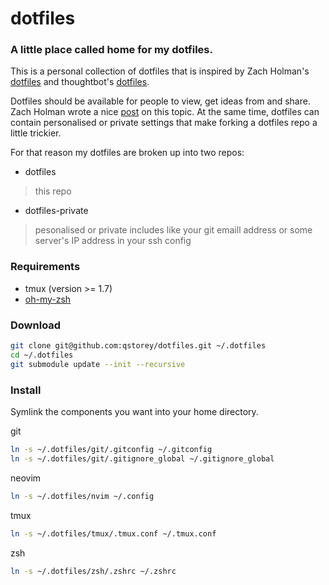 # dotfiles

### A little place called home for my dotfiles.

This is a personal collection of dotfiles that is inspired by Zach Holman's
[dotfiles](https://github.com/holman/dotfiles) and thoughtbot's [dotfiles](https://github.com/thoughtbot/dotfiles).

Dotfiles should be available for people to view, get ideas from and share.
Zach Holman wrote a nice
[post](https://zachholman.com/2010/08/dotfiles-are-meant-to-be-forked/) on this
topic. At the same time, dotfiles can contain personalised or private settings
that make forking a dotfiles repo a little trickier.

For that reason my dotfiles are broken up into two repos:
- dotfiles
> this repo

- dotfiles-private
> pesonalised or private includes like your git emaill address
  or some server's IP address in your ssh config

### Requirements

- tmux (version >= 1.7)
- [oh-my-zsh](http://ohmyz.sh)

### Download

```sh
git clone git@github.com:qstorey/dotfiles.git ~/.dotfiles
cd ~/.dotfiles
git submodule update --init --recursive
```

### Install

Symlink the components you want into your home directory.

git
```sh
ln -s ~/.dotfiles/git/.gitconfig ~/.gitconfig
ln -s ~/.dotfiles/git/.gitignore_global ~/.gitignore_global
```

neovim
```sh
ln -s ~/.dotfiles/nvim ~/.config
```

tmux
```sh
ln -s ~/.dotfiles/tmux/.tmux.conf ~/.tmux.conf
```

zsh
```sh
ln -s ~/.dotfiles/zsh/.zshrc ~/.zshrc
```
